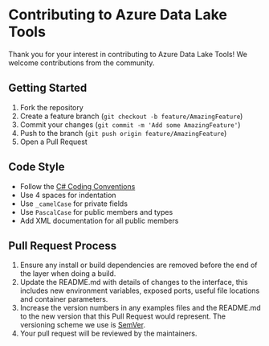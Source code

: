 # Contributing to Azure Data Lake Tools

Thank you for your interest in contributing to Azure Data Lake Tools! We welcome contributions from the community.

## Getting Started

1. Fork the repository
2. Create a feature branch (`git checkout -b feature/AmazingFeature`)
3. Commit your changes (`git commit -m 'Add some AmazingFeature'`)
4. Push to the branch (`git push origin feature/AmazingFeature`)
5. Open a Pull Request

## Code Style

- Follow the [C# Coding Conventions](https://docs.microsoft.com/en-us/dotnet/csharp/fundamentals/coding-style/coding-conventions)
- Use 4 spaces for indentation
- Use `_camelCase` for private fields
- Use `PascalCase` for public members and types
- Add XML documentation for all public members

## Pull Request Process

1. Ensure any install or build dependencies are removed before the end of the layer when doing a build.
2. Update the README.md with details of changes to the interface, this includes new environment variables, exposed ports, useful file locations and container parameters.
3. Increase the version numbers in any examples files and the README.md to the new version that this Pull Request would represent. The versioning scheme we use is [SemVer](http://semver.org/).
4. Your pull request will be reviewed by the maintainers.
